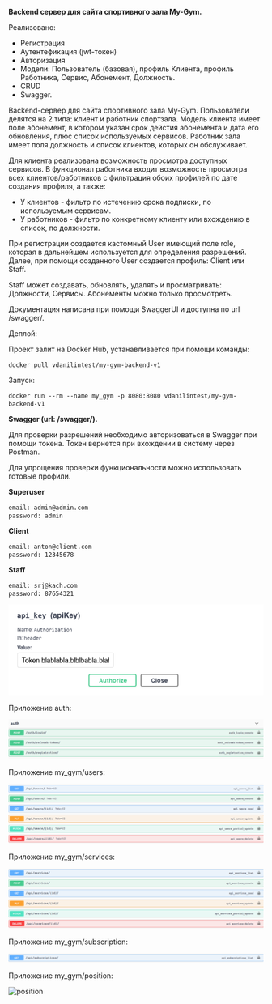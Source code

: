 **Backend сервер для сайта спортивного зала My-Gym.**

Реализовано:
- Регистрация
- Аутентефикация (jwt-токен)
- Авторизация
- Модели: Пользователь (базовая), профиль Клиента, профиль Работника, Сервис, Абонемент, Должность.
- CRUD
- Swagger.

Backend-сервер для сайта спортивного зала My-Gym. Пользователи делятся на 2 типа: клиент и работник спортзала. Модель клиента имеет поле абонемент, в котором указан срок дейстия абонемента и дата его обновления, плюс список используемых сервисов. Работник зала имеет поля должность  и список клиентов, которых он обслуживает. 

Для клиента реализована возможность просмотра доступных сервисов. В функционал работника входит возможность просмотра всех клиентов/работников с фильтрация обоих профилей по дате создания профиля, а также:
- У клиентов - фильтр по истечению срока подписки, по используемым сервисам.
- У работников - фильтр по конкретному клиенту или вхождению в список, по должности.

При регистрации создается кастомный User имеющий поле role, которая в дальнейшем используется для определения разрешений. Далее, при помощи созданного User создается  профиль: Client или Staff.

Staff может создавать, обновлять, удалять и просматривать: Должности, Сервисы. Абонементы можно только просмотреть.

Документация написана при помощи SwaggerUI и доступна по url /swagger/.

Деплой:

Проект залит на Docker Hub, устанавливается при помощи команды:

    docker pull vdanilintest/my-gym-backend-v1

Запуск:

    docker run --rm --name my_gym -p 8080:8080 vdanilintest/my-gym-backend-v1

**Swagger (url: /swagger/).**

Для проверки разрешений необходимо авторизоваться в Swagger при помощи токена. Токен вернется при вхождении в систему через Postman. 

Для упрощения проверки функциональности можно использовать готовые профили.

**Superuser**

    email: admin@admin.com
    password: admin
    
**Client**

    email: anton@client.com
    password: 12345678
    
**Staff**

    email: srj@kach.com
    password: 87654321

![token](https://github.com/DVsevolod/my-gym/blob/main/img/token.png)

Приложение auth:

![auth](https://github.com/DVsevolod/my-gym/blob/main/img/auth.png)

Приложение my_gym/users:

![users](https://github.com/DVsevolod/my-gym/blob/main/img/users.png)

Приложение my_gym/services:

![services](https://github.com/DVsevolod/my-gym/blob/main/img/services.png)

Приложение my_gym/subscription:

![sub](https://github.com/DVsevolod/my-gym/blob/main/img/sub.png)

Приложение my_gym/position:

![position](https://github.com/DVsevolod/my-gym/blob/main/img/position.png)
